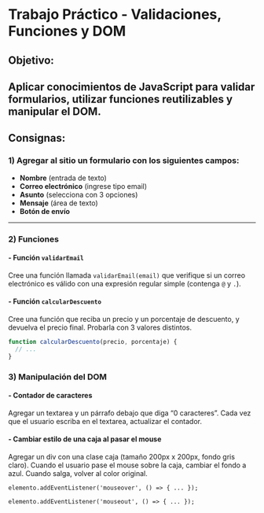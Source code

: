 # Trabajo Práctico - Validaciones, Funciones y DOM
## Objetivo:
Aplicar conocimientos de JavaScript para validar formularios, utilizar funciones reutilizables y manipular el DOM.
---
## Consignas:
### 1) Agregar al sitio un formulario con los siguientes campos:
- **Nombre** (entrada de texto)  
- **Correo electrónico** (ingrese tipo email)  
- **Asunto** (selecciona con 3 opciones)  
- **Mensaje** (área de texto)  
- **Botón de envío**
---
### 2) Funciones

#### - Función `validarEmail`
Cree una función llamada `validarEmail(email)` que verifique si un correo electrónico es válido con una expresión regular simple (contenga `@` y `.`).

#### - Función `calcularDescuento`
Cree una función que reciba un precio y un porcentaje de descuento, y devuelva el precio final. Probarla con 3 valores distintos.

```javascript
function calcularDescuento(precio, porcentaje) {
  // ...
}
```
### 3) Manipulación del DOM
#### - Contador de caracteres
Agregar un textarea y un párrafo debajo que diga “0 caracteres”. Cada vez que el usuario escriba en el textarea, actualizar el contador.
#### - Cambiar estilo de una caja al pasar el mouse
Agregar un div con una clase caja (tamaño 200px x 200px, fondo gris claro). Cuando el usuario pase el mouse sobre la caja, cambiar el fondo a azul. Cuando salga, volver al color original.

```
elemento.addEventListener('mouseover', () => { ... });
```
```
elemento.addEventListener('mouseout', () => { ... });
```
